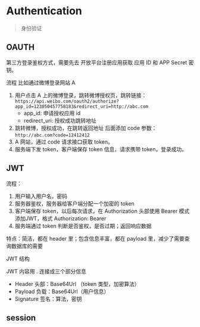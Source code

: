 # Authentication
> 身份验证

## OAUTH

第三方登录鉴权方式，需要先去 开放平台注册应用获取 应用 ID 和 APP Secret 密钥。

流程
比如通过微博登录网站 A
1. 用户点击 A 上的微博登录，跳转微博授权页，跳转链接：`https://api.weibo.com/oauth2/authorize?app_id=123050457758183&redirect_uri=http://abc.com`
   - app_id: 申请授权应用 id
   - redirect_uri: 授权成功跳转地址
2. 跳转微博，授权成功，在跳转返回地址 后面添加 code 参数：`http://abc.com?code=12412412`
3. A 网站，通过 code 请求接口获取 token。
4. 服务端下发 token，客户端保存 token 信息，请求携带 token，登录成功。

## JWT

流程：
1. 用户输入用户名，密码
2. 服务器鉴权，服务器给客户端分配一个加密的 token
3. 客户端保存 token，以后每次请求，在 Authorization 头部使用 Bearer 模式添加JWT，格式 Authorization: Bearer <token>
4. 服务端通过 token 判断是否鉴权，是否过期；返回响应数据

特点：简洁，都在 header 里；包含信息丰富，都在 payload 里，减少了需要查询数据库的需要

JWT 结构

JWT 内容用 . 连接成三个部分信息
- Header 头部：Base64Url （token 类型，加密算法）
- Payload 负载：Base64Url（用户信息）
- Signature 签名：算法，密钥
  
## session

